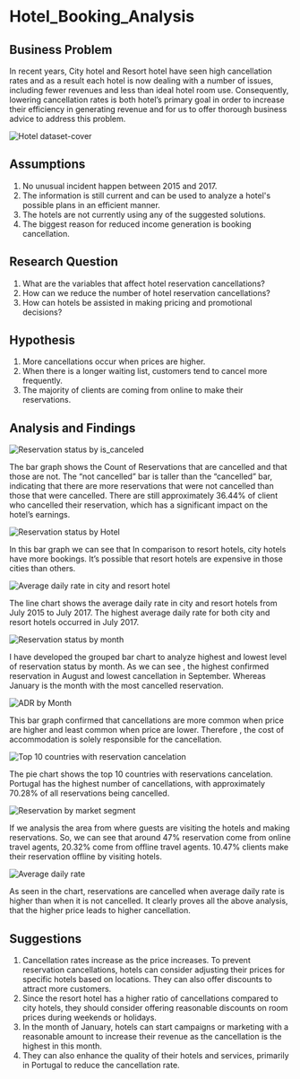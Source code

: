 # Hotel_Booking_Analysis

## Business Problem
In recent years, City hotel and Resort hotel have seen high cancellation rates and as a result each 
hotel is now dealing with a number of issues, including fewer revenues and less than ideal hotel 
room use. Consequently, lowering cancellation rates is both hotel’s primary goal in order to 
increase their efficiency in generating revenue and for us to offer thorough business advice to 
address this problem.

![Hotel dataset-cover](https://github.com/CodeofRahul/Hotel_Booking_Analysis_PowerBi/assets/143285125/0c374032-5b4f-4051-be07-7c12505757aa)

## Assumptions

1. No unusual incident happen between 2015 and 2017.
2. The information is still current and can be used to analyze a hotel's possible plans in an efficient 
    manner.
3. The hotels are not currently using any of the suggested solutions.
4. The biggest reason for reduced income generation is booking cancellation.

## Research Question

1. What are the variables that affect hotel reservation cancellations?
2. How can we reduce the number of hotel reservation cancellations?
3. How can hotels be assisted in making pricing and promotional decisions?

## Hypothesis

1. More cancellations occur when prices are higher.
2. When there is a longer waiting list, customers tend to cancel more frequently.
3. The majority of clients are coming from online to make their reservations.

## Analysis and Findings

![Reservation status by is_canceled](https://github.com/CodeofRahul/Hotel_Booking_Analysis_PowerBi/assets/143285125/8ac0a6d7-ce6d-486c-8534-9856b947d5d6)

The bar graph shows the Count of Reservations that are cancelled and that those are not. The “not 
cancelled” bar is taller than the “cancelled” bar, indicating that there are more reservations that 
were not cancelled than those that were cancelled. There are still approximately 36.44% of client 
who cancelled their reservation, which has a significant impact on the hotel’s earnings.

![Reservation status by Hotel](https://github.com/CodeofRahul/Hotel_Booking_Analysis_PowerBi/assets/143285125/9726cb67-2930-43b2-b635-a4b7a74a079c)

In this bar graph we can see that In comparison to resort hotels, city hotels have more 
bookings. It’s possible that resort hotels are expensive in those cities than others.

![Average daily rate in city and resort hotel](https://github.com/CodeofRahul/Hotel_Booking_Analysis_PowerBi/assets/143285125/5aa81102-d332-482c-a829-2ce04fe86f46)

The line chart shows the average daily rate in city and resort hotels from July 2015 to July 2017. 
The highest average daily rate for both city and resort hotels occurred in July 2017.

![Reservation status by month](https://github.com/CodeofRahul/Hotel_Booking_Analysis_PowerBi/assets/143285125/4c771364-5da0-4bf6-b7c4-929c224bc7ca)

I have developed the grouped bar chart to analyze highest and lowest level of reservation status 
by month. As we can see , the highest confirmed reservation in August and lowest cancellation 
in September. Whereas January is the month with the most cancelled reservation.

![ADR by Month](https://github.com/CodeofRahul/Hotel_Booking_Analysis_PowerBi/assets/143285125/19672a58-64cb-4e01-a465-e84cbe2d30eb)

This bar graph confirmed that cancellations are more common when price are higher and least 
common when price are lower. Therefore , the cost of accommodation is solely responsible for 
the cancellation.

![Top 10 countries with reservation cancelation](https://github.com/CodeofRahul/Hotel_Booking_Analysis_PowerBi/assets/143285125/09cc92ab-6795-4e3b-a8b7-e86654fab2ca)

The pie chart shows the top 10 countries with reservations cancelation. Portugal has the highest 
number of cancellations, with approximately 70.28% of all reservations being cancelled.

![Reservation by market segment](https://github.com/CodeofRahul/Hotel_Booking_Analysis_PowerBi/assets/143285125/3e18e251-e5e5-4880-8280-3f857c0088ed)

If we analysis the area from where guests are visiting the hotels and making reservations. So, we 
can see that around 47% reservation come from online travel agents, 20.32% come from offline 
travel agents. 10.47% clients make their reservation offline by visiting hotels.

![Average daily rate](https://github.com/CodeofRahul/Hotel_Booking_Analysis_PowerBi/assets/143285125/d235dd43-e24c-424c-9907-c19b7fdc58d1)

As seen in the chart, reservations are cancelled when average daily rate is higher than when it is 
not cancelled. It clearly proves all the above analysis, that the higher price leads to higher 
cancellation.

## Suggestions

1. Cancellation rates increase as the price increases. To prevent reservation cancellations, 
    hotels can consider adjusting their prices for specific hotels based on locations. They can also 
    offer discounts to attract more customers.
2. Since the resort hotel has a higher ratio of cancellations compared to city hotels, they should 
    consider offering reasonable discounts on room prices during weekends or holidays.
3. In the month of January, hotels can start campaigns or marketing with a reasonable amount 
    to increase their revenue as the cancellation is the highest in this month.
4. They can also enhance the quality of their hotels and services, primarily in Portugal to reduce 
    the cancellation rate.
